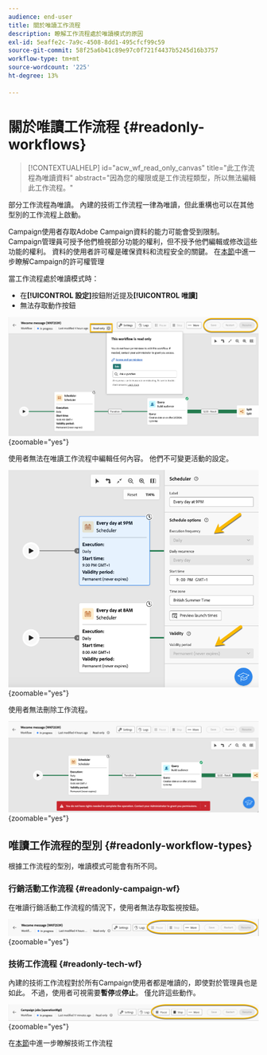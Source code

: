 ```yaml
---
audience: end-user
title: 關於唯讀工作流程
description: 瞭解工作流程處於唯讀模式的原因
exl-id: 5eaffe2c-7a9c-4508-8dd1-495cfcf99c59
source-git-commit: 58f25a6b41c89e97c0f721f4437b5245d16b3757
workflow-type: tm+mt
source-wordcount: '225'
ht-degree: 13%

---
```


# 關於唯讀工作流程 {#readonly-workflows}

>[!CONTEXTUALHELP]
>id="acw_wf_read_only_canvas"
>title="此工作流程為唯讀資料"
>abstract="因為您的權限或是工作流程類型，所以無法編輯此工作流程。"

部分工作流程為唯讀。 內建的技術工作流程一律為唯讀，但此重構也可以在其他型別的工作流程上啟動。

Campaign使用者存取Adobe Campaign資料的能力可能會受到限制。 Campaign管理員可授予他們檢視部分功能的權利，但不授予他們編輯或修改這些功能的權利。 資料的使用者許可權是確保資料和流程安全的關鍵。 在[本節](../get-started/permissions.md)中進一步瞭解Campaign的許可權管理

當工作流程處於唯讀模式時：

* 在&#x200B;**[!UICONTROL 設定]**&#x200B;按鈕附近提及&#x200B;**[!UICONTROL 唯讀]**
* 無法存取動作按鈕

![](assets/readonly-workflow.png){zoomable="yes"}

使用者無法在唯讀工作流程中編輯任何內容。 他們不可變更活動的設定。

![](assets/scheduler-readonly.png){zoomable="yes"}

使用者無法刪除工作流程。

![](assets/readonly-rights.png){zoomable="yes"}


## 唯讀工作流程的型別 {#readonly-workflow-types}

根據工作流程的型別，唯讀模式可能會有所不同。

### 行銷活動工作流程 {#readonly-campaign-wf}

在唯讀行銷活動工作流程的情況下，使用者無法存取監視按鈕。

![](assets/readonly-campaign-workflow.png){zoomable="yes"}

### 技術工作流程 {#readonly-tech-wf}

內建的技術工作流程對於所有Campaign使用者都是唯讀的，即使對於管理員也是如此。 不過，使用者可視需要&#x200B;**暫停**&#x200B;或&#x200B;**停止**。 僅允許這些動作。

![](assets/readonly-technical-workflow.png){zoomable="yes"}

在[本節](https://experienceleague.adobe.com/en/docs/campaign/automation/workflows/introduction/wf-type/technical-workflows)中進一步瞭解技術工作流程
